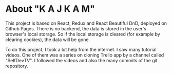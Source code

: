 # About "K A J K A M"

This project is based on React, Redux and React Beautiful DnD, deployed on Github Pages. There is no backend, the data is stored in the user's browser's local storage. So if the local storage is cleared (for example by clearing cookies), the data will be gone.

To do this project, I took a lot help from the internet. I saw many tutorial videos. One of them was a series on cloning Trello app by a channel called "SelfDevTV". I followed the videos and also the many commits of the git repository.
